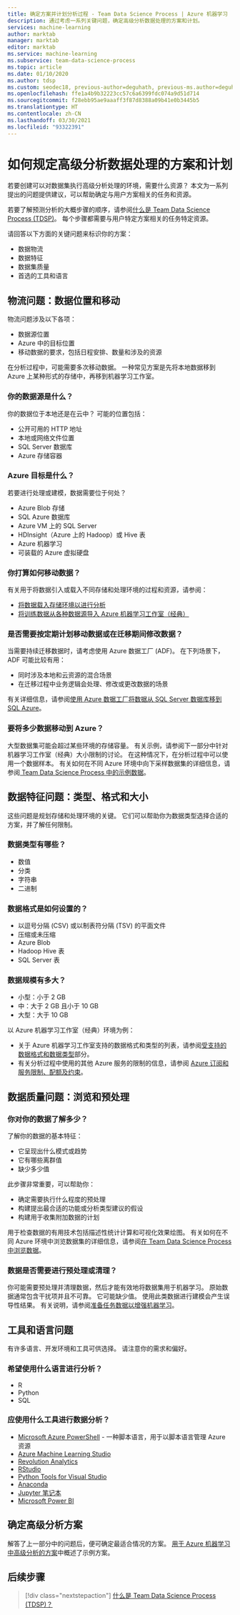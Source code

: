 ```yaml
---
title: 确定方案并计划分析过程 - Team Data Science Process | Azure 机器学习
description: 通过考虑一系列关键问题，确定高级分析数据处理的方案和计划。
services: machine-learning
author: marktab
manager: marktab
editor: marktab
ms.service: machine-learning
ms.subservice: team-data-science-process
ms.topic: article
ms.date: 01/10/2020
ms.author: tdsp
ms.custom: seodec18, previous-author=deguhath, previous-ms.author=deguhath
ms.openlocfilehash: ffe1a4b9b32223cc57c6a6399fdc074a9d51d714
ms.sourcegitcommit: f28ebb95ae9aaaff3f87d8388a09b41e0b3445b5
ms.translationtype: HT
ms.contentlocale: zh-CN
ms.lasthandoff: 03/30/2021
ms.locfileid: "93322391"
---
```

# <a name="how-to-identify-scenarios-and-plan-for-advanced-analytics-data-processing"></a>如何规定高级分析数据处理的方案和计划

若要创建可以对数据集执行高级分析处理的环境，需要什么资源？ 本文为一系列提出的问题提供建议，可以帮助确定与用户方案相关的任务和资源。

若要了解预测分析的大概步骤的顺序，请参阅[什么是 Team Data Science Process (TDSP)](overview.md)。 每个步骤都需要与用户特定方案相关的任务特定资源。

请回答以下方面的关键问题来标识你的方案：

* 数据物流
* 数据特征
* 数据集质量
* 首选的工具和语言

## <a name="logistic-questions-data-locations-and-movement"></a>物流问题：数据位置和移动

物流问题涉及以下各项：

* 数据源位置
* Azure 中的目标位置
* 移动数据的要求，包括日程安排、数量和涉及的资源

在分析过程中，可能需要多次移动数据。 一种常见方案是先将本地数据移到 Azure 上某种形式的存储中，再移到机器学习工作室。

### <a name="what-is-your-data-source"></a>你的数据源是什么？

你的数据位于本地还是在云中？ 可能的位置包括：

* 公开可用的 HTTP 地址
* 本地或网络文件位置
* SQL Server 数据库
* Azure 存储容器

### <a name="what-is-the-azure-destination"></a>Azure 目标是什么？

若要进行处理或建模，数据需要位于何处？ 

* Azure Blob 存储
* SQL Azure 数据库
* Azure VM 上的 SQL Server
* HDInsight（Azure 上的 Hadoop）或 Hive 表
* Azure 机器学习
* 可装载的 Azure 虚拟硬盘

### <a name="how-are-you-going-to-move-the-data"></a>你打算如何移动数据？

有关用于将数据引入或载入不同存储和处理环境的过程和资源，请参阅：

* [将数据载入存储环境以进行分析](ingest-data.md)
* [将训练数据从各种数据源导入 Azure 机器学习工作室（经典）](../classic/import-data.md)

### <a name="does-the-data-need-to-be-moved-on-a-regular-schedule-or-modified-during-migration"></a>是否需要按定期计划移动数据或在迁移期间修改数据？

当需要持续迁移数据时，请考虑使用 Azure 数据工厂 (ADF)。 在下列场景下，ADF 可能比较有用：

* 同时涉及本地和云资源的混合场景
* 在迁移过程中业务逻辑会处理、修改或更改数据的场景

有关详细信息，请参阅[使用 Azure 数据工厂将数据从 SQL Server 数据库移到 SQL Azure](move-sql-azure-adf.md)。

### <a name="how-much-of-the-data-is-to-be-moved-to-azure"></a>要将多少数据移动到 Azure？

大型数据集可能会超过某些环境的存储容量。 有关示例，请参阅下一部分中针对机器学习工作室（经典）大小限制的讨论。 在这种情况下，在分析过程中可以使用一个数据样本。 有关如何在不同 Azure 环境中向下采样数据集的详细信息，请参阅[ Team Data Science Process 中的示例数据](sample-data.md)。

## <a name="data-characteristics-questions-type-format-and-size"></a>数据特征问题：类型、格式和大小

这些问题是规划存储和处理环境的关键。 它们可以帮助你为数据类型选择合适的方案，并了解任何限制。

### <a name="what-are-the-data-types"></a>数据类型有哪些？

* 数值
* 分类
* 字符串
* 二进制

### <a name="how-is-your-data-formatted"></a>数据格式是如何设置的？

* 以逗号分隔 (CSV) 或以制表符分隔 (TSV) 的平面文件
* 压缩或未压缩
* Azure Blob
* Hadoop Hive 表
* SQL Server 表

### <a name="how-large-is-your-data"></a>数据规模有多大？

* 小型：小于 2 GB
* 中：大于 2 GB 且小于 10 GB
* 大型：大于 10 GB

以 Azure 机器学习工作室（经典）环境为例：

* 关于 Azure 机器学习工作室支持的数据格式和类型的列表，请参阅[受支持的数据格式和数据类型](../classic/import-data.md#supported-data-formats-and-data-types)部分。
* 有关分析过程中使用的其他 Azure 服务的限制的信息，请参阅 [Azure 订阅和服务限制、配额及约束](../../azure-resource-manager/management/azure-subscription-service-limits.md)。

## <a name="data-quality-questions-exploration-and-pre-processing"></a>数据质量问题：浏览和预处理

### <a name="what-do-you-know-about-your-data"></a>你对你的数据了解多少？

了解你的数据的基本特征：

* 它呈现出什么模式或趋势
* 它有哪些离群值
* 缺少多少值

此步骤非常重要，可以帮助你：

* 确定需要执行什么程度的预处理
* 构建提出最合适的功能或分析类型建议的假设
* 构建用于收集附加数据的计划

用于检查数据的有用技术包括描述性统计计算和可视化效果绘图。 有关如何在不同 Azure 环境中浏览数据集的详细信息，请参阅[在 Team Data Science Process 中浏览数据](explore-data.md)。

### <a name="does-the-data-require-preprocessing-or-cleaning"></a>数据是否需要进行预处理或清理？

你可能需要预处理并清理数据，然后才能有效地将数据集用于机器学习。 原始数据通常包含干扰项并且不可靠。 它可能缺少值。 使用此类数据进行建模会产生误导性结果。 有关说明，请参阅[准备任务数据以增强机器学习](prepare-data.md)。

## <a name="tools-and-languages-questions"></a>工具和语言问题

有许多语言、开发环境和工具可供选择。 请注意你的需求和偏好。

### <a name="what-languages-do-you-prefer-to-use-for-analysis"></a>希望使用什么语言进行分析？

* R
* Python
* SQL

### <a name="what-tools-should-you-use-for-data-analysis"></a>应使用什么工具进行数据分析？

* [Microsoft Azure PowerShell](/powershell/azure/) - 一种脚本语言，用于以脚本语言管理 Azure 资源
* [Azure Machine Learning Studio](../overview-what-is-machine-learning-studio.md#ml-studio-classic-vs-azure-machine-learning-studio)
* [Revolution Analytics](https://www.microsoft.com/sql-server/machinelearningserver)
* [RStudio](https://www.rstudio.com)
* [Python Tools for Visual Studio](/visualstudio/python/)
* [Anaconda](https://www.anaconda.com/)
* [Jupyter 笔记本](https://jupyter.org/)
* [Microsoft Power BI](https://powerbi.microsoft.com)

## <a name="identify-your-advanced-analytics-scenario"></a>确定高级分析方案

解答了上一部分中的问题后，便可确定最适合情况的方案。 [用于 Azure 机器学习中高级分析的方案](plan-sample-scenarios.md)中概述了示例方案。

## <a name="next-steps"></a>后续步骤

> [!div class="nextstepaction"]
> [什么是 Team Data Science Process (TDSP)？](overview.md)